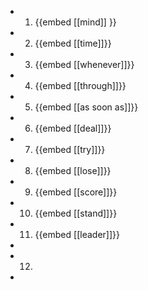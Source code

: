 -
  1. {{embed [[mind]] }}
-
  2. {{embed [[time]]}}
-
  3. {{embed [[whenever]]}}
-
  4. {{embed [[through]]}}
-
  5. {{embed [[as soon as]]}}
-
  6. {{embed [[deal]]}}
-
  7. {{embed [[try]]}}
-
  8. {{embed [[lose]]}}
-
  9. {{embed [[score]]}}
-
  10. {{embed [[stand]]}}
-
  11. {{embed [[leader]]}}
-
- 12.
-